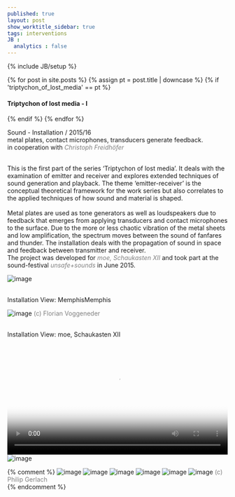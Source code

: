 ```yaml
---
published: true
layout: post
show_worktitle_sidebar: true
tags: interventions
JB :
  analytics : false
---
```


{% include JB/setup %}

<div class="container-parent">
<div class="container-narrow-right">
{% for post in site.posts %}
	{% assign pt = post.title | downcase %}
	{% if 'triptychon_of_lost_media' == pt %}
<h4><a href="{{ BASE_PATH }}{{ post.url }}"></a>Triptychon of lost media - I</h4>
	{% endif %}
{% endfor %}



<p>
Sound - Installation / 2015/16<br />
metal plates, contact microphones, transducers generate feedback.<br />
in cooperation with <a href="http://www.kunst-und-raederwerk.de/" target="_blank" style="text-decoration:none; color: grey"><i>Christoph Freidhöfer</i></a> <br /><br />

This is the first part of the series ‘Triptychon of lost media’. It deals with the examination of emitter and receiver and explores extended techniques of sound generation and playback. The theme ‘emitter-receiver’ is the conceptual theoretical framework for the work series but also correlates to the applied techniques of how sound and material is shaped.<br /><br />
Metal plates are used as tone generators as well as loudspeakers due to feedback that emerges from applying transducers and contact microphones to the surface. Due to the more or less chaotic vibration of the metal sheets and low amplification, the spectrum moves between the sound of fanfares and thunder. The installation deals with the propagation of sound in space and feedback between transmitter and receiver.<br />
The project was developed for 
	<a href="http://www.moe-vienna.org/" target="_blank" style="text-decoration:none; color: grey">
	<i>moe, Schaukasten XII </i></a>
and took part at the sound-festival
	<a href="http://unsafeandsounds.com/" target="_blank" style="text-decoration:none; color: grey">
	<i>unsafe+sounds </i></a>
in June 2015.
</p>
</div>


<div class="container-narrow-left">

<img src="{{ site.url }}/images/tolm_small.jpg" alt="image">
<p> <br />Installation View: MemphisMemphis<br /></p>
<img src="{{ site.url }}/images/tolm2_small.jpg" alt="image">
<font color="grey">(c) Florian Voggeneder<br /></font>

<p> <br />Installation View: moe, Schaukasten XII<br /></p>

<video preload="metadata" poster="{{ site.url }}/images/tripty1_poster_small.jpg" width="100%" height="auto" controls>
  <source src="{{ site.url }}/images/triptychon_of_lost_media.mp4" type="video/mp4">
</video>

<img src="{{ site.url }}/images/triptychon_moe4_lg.jpg" alt="image">

</div>
</div>



{% comment %}
<img src="{{ site.url }}/images/triptychon_moe1.jpg" alt="image">
<img src="{{ site.url }}/images/triptychon_moe2.jpg" alt="image">
<img src="{{ site.url }}/images/triptychon_moe3.jpg" alt="image">
<img src="{{ site.url }}/images/triptychon_moe4.jpg" alt="image">
<img src="{{ site.url }}/images/triptychon_concert2_smaller.jpg" alt="image">
<img src="{{ site.url }}/images/triptychon_concert1.jpg" alt="image">
<font color="grey">(c) Philip Gerlach<br /></font>
{% endcomment %}

